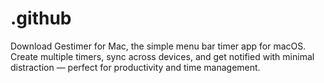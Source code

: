 # .github
Download Gestimer for Mac, the simple menu bar timer app for macOS. Create multiple timers, sync across devices, and get notified with minimal distraction — perfect for productivity and time management.  

